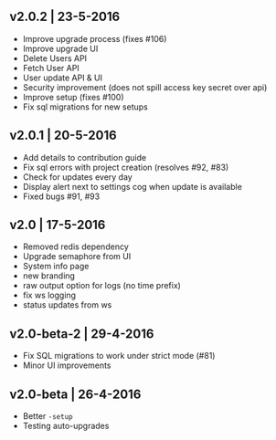 ## v2.0.2 | 23-5-2016

- Improve upgrade process (fixes #106)
- Improve upgrade UI
- Delete Users API
- Fetch User API
- User update API & UI
- Security improvement (does not spill access key secret over api)
- Improve setup (fixes #100)
- Fix sql migrations for new setups

## v2.0.1 | 20-5-2016

- Add details to contribution guide
- Fix sql errors with project creation (resolves #92, #83)
- Check for updates every day
- Display alert next to settings cog when update is available
- Fixed bugs #91, #93

## v2.0 | 17-5-2016

- Removed redis dependency
- Upgrade semaphore from UI
- System info page
- new branding
- raw output option for logs (no time prefix)
- fix ws logging
- status updates from ws

## v2.0-beta-2 | 29-4-2016

- Fix SQL migrations to work under strict mode (#81)
- Minor UI improvements

## v2.0-beta | 26-4-2016

- Better `-setup`
- Testing auto-upgrades